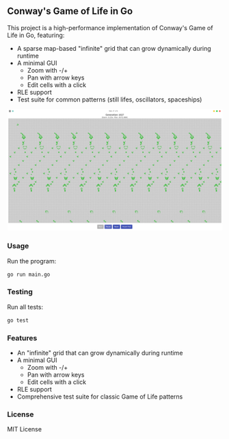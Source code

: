 ## Conway's Game of Life in Go

This project is a high-performance implementation of Conway's Game of Life in Go, featuring:

- A sparse map-based "infinite" grid that can grow dynamically during runtime
- A minimal GUI
  - Zoom with -/+
  - Pan with arrow keys
  - Edit cells with a click
- RLE support 
- Test suite for common patterns (still lifes, oscillators, spaceships)

![Screenshot](gol.png)

### Usage

Run the program:

```sh
go run main.go
```

### Testing

Run all tests:

```sh
go test
```

### Features

- An "infinite" grid that can grow dynamically during runtime
- A minimal GUI
  - Zoom with -/+
  - Pan with arrow keys
  - Edit cells with a click
- RLE support
- Comprehensive test suite for classic Game of Life patterns

### License

MIT License
